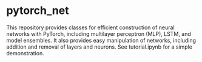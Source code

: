 # pytorch_net

This repository provides classes for efficient construction of neural networks with PyTorch, including multilayer perceptron (MLP), LSTM, and model ensembles. It also provides easy manipulation of networks, including addition and removal of layers and neurons. See tutorial.ipynb for a simple demonstration.
